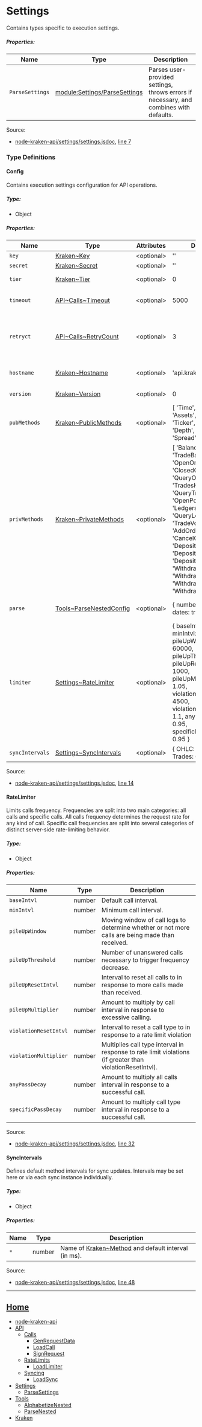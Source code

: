 # Settings

Contains types specific to execution settings.

##### Properties:

| Name | Type | Description |
| --- | --- | --- |
| `ParseSettings` | [module:Settings/ParseSettings](module-Settings_Parsehttps://github.com/jpcx/node-kraken-api/blob/develop/docs/namespaces/Settings.md) | Parses user-provided settings, throws errors if necessary, and combines with defaults. |


Source:

*   [node-kraken-api/settings/settings.jsdoc](https://github.com/jpcx/node-kraken-api/blob/develop/settings/settings.jsdoc), [line 7](https://github.com/jpcx/node-kraken-api/blob/develop/settings/settings.jsdoc#L7)

### Type Definitions

<a name="~Config"></a>
#### Config

Contains execution settings configuration for API operations.

##### Type:

*   Object

##### Properties:

| Name | Type | Attributes | Default | Description |
| --- | --- | --- | --- | --- |
| `key` | [Kraken~Key](https://github.com/jpcx/node-kraken-api/blob/develop/docs/namespaces/Kraken.md#~Key) | \<optional> | '' | API key. |
| `secret` | [Kraken~Secret](https://github.com/jpcx/node-kraken-api/blob/develop/docs/namespaces/Kraken.md#~Secret) | \<optional> | '' | API secret. |
| `tier` | [Kraken~Tier](https://github.com/jpcx/node-kraken-api/blob/develop/docs/namespaces/Kraken.md#~Tier) | \<optional> | 0 | Verification tier. |
| `timeout` | [API\~Calls~Timeout](https://github.com/jpcx/node-kraken-api/blob/develop/docs/namespaces/API/Calls.md#~Timeout) | \<optional> | 5000 | Response timeout in ms. |
| `retryct` | [API\~Calls~RetryCount](https://github.com/jpcx/node-kraken-api/blob/develop/docs/namespaces/API/Calls.md#~RetryCount) | \<optional> | 3 | Maximum number of times to automatically retry a call after an error. |
| `hostname` | [Kraken~Hostname](https://github.com/jpcx/node-kraken-api/blob/develop/docs/namespaces/Kraken.md#~Hostname) | \<optional> | 'api.kraken.com' | Hostname of the Kraken API endpoint. |
| `version` | [Kraken~Version](https://github.com/jpcx/node-kraken-api/blob/develop/docs/namespaces/Kraken.md#~Version) | \<optional> | 0 | Kraken API version. |
| `pubMethods` | [Kraken~PublicMethods](https://github.com/jpcx/node-kraken-api/blob/develop/docs/namespaces/Kraken.md#~PublicMethods) | \<optional> | \[ 'Time', 'Assets','AssetPairs', 'Ticker','OHLC', 'Depth', 'Trades', 'Spread' \] | API methods available for public users. |
| `privMethods` | [Kraken~PrivateMethods](https://github.com/jpcx/node-kraken-api/blob/develop/docs/namespaces/Kraken.md#~PrivateMethods) | \<optional> | \[ 'Balance', 'TradeBalance', 'OpenOrders', 'ClosedOrders', 'QueryOrders', 'TradesHistory', 'QueryTrades', 'OpenPositions', 'Ledgers', 'QueryLedgers', 'TradeVolume', 'AddOrder', 'CancelOrder', 'DepositMethods', 'DepositAddresses', 'DepositStatus', 'WithdrawInfo', 'Withdraw', 'WithdrawStatus', 'WithdrawCancel' \] | API methods available for authenticated users. |
| `parse` | [Tools~ParseNestedConfig](https://github.com/jpcx/node-kraken-api/blob/develop/docs/namespaces/Tools.md#~ParseNestedConfig) | \<optional> | { numbers: true, dates: true } | Response parser settings. |
| `limiter` | [Settings~RateLimiter](https://github.com/jpcx/node-kraken-api/blob/develop/docs/namespaces/Settings.md#~RateLimiter) | \<optional> | { baseIntvl: 500, minIntvl: 250, pileUpWindow: 60000, pileUpThreshold: 5, pileUpResetIntvl: 1000, pileUpMultiplier: 1.05, violationResetIntvl: 4500, violationMultiplier: 1.1, anyPassDecay: 0.95, specificPassDecay: 0.95 } | Settings for call interval limitations. |
| `syncIntervals` | [Settings~SyncIntervals](https://github.com/jpcx/node-kraken-api/blob/develop/docs/namespaces/Settings.md#~SyncIntervals) | \<optional> | { OHLC: 60000, Trades: 600 } |  |


Source:

*   [node-kraken-api/settings/settings.jsdoc](https://github.com/jpcx/node-kraken-api/blob/develop/settings/settings.jsdoc), [line 14](https://github.com/jpcx/node-kraken-api/blob/develop/settings/settings.jsdoc#L14)

<a name="~RateLimiter"></a>
#### RateLimiter

Limits calls frequency. Frequencies are split into two main categories: all calls and specific calls. All calls frequency determines the request rate for any kind of call. Specific call frequencies are split into several categories of distinct server-side rate-limiting behavior.

##### Type:

*   Object

##### Properties:

| Name | Type | Description |
| --- | --- | --- |
| `baseIntvl` | number | Default call interval. |
| `minIntvl` | number | Minimum call interval. |
| `pileUpWindow` | number | Moving window of call logs to determine whether or not more calls are being made than received. |
| `pileUpThreshold` | number | Number of unanswered calls necessary to trigger frequency decrease. |
| `pileUpResetIntvl` | number | Interval to reset all calls to in response to more calls made than received. |
| `pileUpMultiplier` | number | Amount to multiply by call interval in response to excessive calling. |
| `violationResetIntvl` | number | Interval to reset a call type to in response to a rate limit violation |
| `violationMultiplier` | number | Multiplies call type interval in response to rate limit violations (if greater than violationResetIntvl). |
| `anyPassDecay` | number | Amount to multiply all calls interval in response to a successful call. |
| `specificPassDecay` | number | Amount to multiply call type interval in response to a successful call. |


Source:

*   [node-kraken-api/settings/settings.jsdoc](https://github.com/jpcx/node-kraken-api/blob/develop/settings/settings.jsdoc), [line 32](https://github.com/jpcx/node-kraken-api/blob/develop/settings/settings.jsdoc#L32)

<a name="~SyncIntervals"></a>
#### SyncIntervals

Defines default method intervals for sync updates. Intervals may be set here or via each sync instance individually.

##### Type:

*   Object

##### Properties:

| Name | Type | Description |
| --- | --- | --- |
| `*` | number | Name of [Kraken~Method](https://github.com/jpcx/node-kraken-api/blob/develop/docs/namespaces/Kraken.md#~Method) and default interval (in ms). |


Source:

*   [node-kraken-api/settings/settings.jsdoc](https://github.com/jpcx/node-kraken-api/blob/develop/settings/settings.jsdoc), [line 48](https://github.com/jpcx/node-kraken-api/blob/develop/settings/settings.jsdoc#L48)

<hr>

## [Home](https://github.com/jpcx/node-kraken-api/blob/develop/README.md)
  + [node-kraken-api](https://github.com/jpcx/node-kraken-api/blob/develop/docs/modules/node-kraken-api.md)
  + [API](https://github.com/jpcx/node-kraken-api/blob/develop/docs/namespaces/API.md)
    + [Calls](https://github.com/jpcx/node-kraken-api/blob/develop/docs/namespaces/API/Calls.md)
      + [GenRequestData](https://github.com/jpcx/node-kraken-api/blob/develop/docs/modules/API/Calls/GenRequestData.md)
      + [LoadCall](https://github.com/jpcx/node-kraken-api/blob/develop/docs/modules/API/Calls/LoadCall.md)
      + [SignRequest](https://github.com/jpcx/node-kraken-api/blob/develop/docs/modules/API/Calls/SignRequest.md)
    + [RateLimits](https://github.com/jpcx/node-kraken-api/blob/develop/docs/namespaces/API/RateLimits.md)
      + [LoadLimiter](https://github.com/jpcx/node-kraken-api/blob/develop/docs/modules/API/RateLimits/LoadLimiter.md)
    + [Syncing](https://github.com/jpcx/node-kraken-api/blob/develop/docs/namespaces/API/Syncing.md)
      + [LoadSync](https://github.com/jpcx/node-kraken-api/blob/develop/docs/modules/API/Syncing/LoadSync.md)
  + [Settings](https://github.com/jpcx/node-kraken-api/blob/develop/docs/namespaces/Settings.md)
    + [ParseSettings](https://github.com/jpcx/node-kraken-api/blob/develop/docs/modules/Settings/ParseSettings.md)
  + [Tools](https://github.com/jpcx/node-kraken-api/blob/develop/docs/namespaces/Tools.md)
    + [AlphabetizeNested](https://github.com/jpcx/node-kraken-api/blob/develop/docs/modules/Tools/AlphabetizeNested.md)
    + [ParseNested](https://github.com/jpcx/node-kraken-api/blob/develop/docs/modules/Tools/ParseNested.md)
  + [Kraken](https://github.com/jpcx/node-kraken-api/blob/develop/docs/namespaces/Kraken.md)